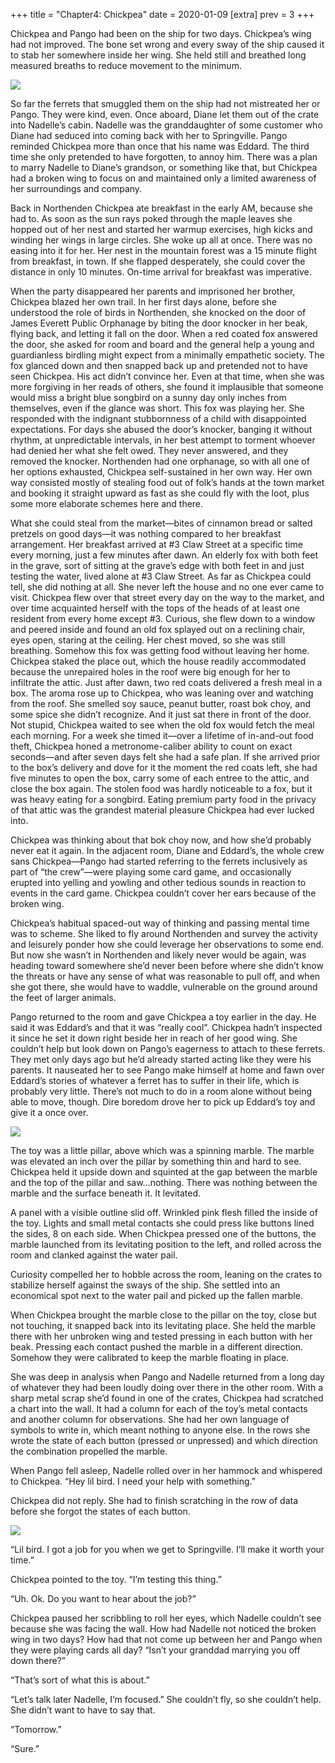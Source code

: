 +++
title = "Chapter4: Chickpea"
date = 2020-01-09
[extra]
prev = 3
+++

Chickpea and Pango had been on the ship for two days. Chickpea’s wing had not improved. The bone set wrong and every sway of the ship caused it to stab her somewhere inside her wing. She held still and breathed long measured breaths to reduce movement to the minimum. 

![](1.gif)

So far the ferrets that smuggled them on the ship had not mistreated her or Pango. They were kind, even. Once aboard, Diane let them out of the crate into Nadelle’s cabin. Nadelle was the granddaughter of some customer who Diane had seduced into coming back with her to Springville. Pango reminded Chickpea more than once that his name was Eddard. The third time she only pretended to have forgotten, to annoy him. There was a plan to marry Nadelle to Diane’s grandson, or something like that, but Chickpea had a broken wing to focus on and maintained only a limited awareness of her surroundings and company.

Back in Northenden Chickpea ate breakfast in the early AM, because she had to. As soon as the sun rays poked through the maple leaves she hopped out of her nest and started her warmup exercises, high kicks and winding her wings in large circles. She woke up all at once. There was no easing into it for her. Her nest in the mountain forest was a 15 minute flight from breakfast, in town. If she flapped desperately, she could cover the distance in only 10 minutes. On-time arrival for breakfast was imperative.

When the party disappeared her parents and imprisoned her brother, Chickpea blazed her own trail. In her first days alone, before she understood the role of birds in Northenden, she knocked on the door of James Everett Public Orphanage by biting the door knocker in her beak, flying back, and letting it fall on the door. When a red coated fox answered the door, she asked for room and board and the general help a young and guardianless birdling might expect from a minimally empathetic society. The fox glanced down and then snapped back up and pretended not to have seen Chickpea. His act didn&#8217;t convince her. Even at that time, when she was more forgiving in her reads of others, she found it implausible that someone would miss a bright blue songbird on a sunny day only inches from themselves, even if the glance was short. This fox was playing her. She responded with the indignant stubbornness of a child with disappointed expectations. For days she abused the door&#8217;s knocker, banging it without rhythm, at unpredictable intervals, in her best attempt to torment whoever had denied her what she felt owed. They never answered, and they removed the knocker. Northenden had one orphanage, so with all one of her options exhausted, Chickpea self-sustained in her own way. Her own way consisted mostly of stealing food out of folk&#8217;s hands at the town market and booking it straight upward as fast as she could fly with the loot, plus some more elaborate schemes here and there.

What she could steal from the market&#8212;bites of cinnamon bread or salted pretzels on good days&#8212;it was nothing compared to her breakfast arrangement. Her breakfast arrived at #3 Claw Street at a specific time every morning, just a few minutes after dawn. An elderly fox with both feet in the grave, sort of sitting at the grave&#8217;s edge with both feet in and just testing the water, lived alone at #3 Claw Street. As far as Chickpea could tell, she did nothing at all. She never left the house and no one ever came to visit. Chickpea flew over that street every day on the way to the market, and over time acquainted herself with the tops of the heads of at least one resident from every home except #3. Curious, she flew down to a window and peered inside and found an old fox splayed out on a reclining chair, eyes open, staring at the ceiling. Her chest moved, so she was still breathing. Somehow this fox was getting food without leaving her home. Chickpea staked the place out, which the house readily accommodated because the unrepaired holes in the roof were big enough for her to infiltrate the attic. Just after dawn, two red coats delivered a fresh meal in a box. The aroma rose up to Chickpea, who was leaning over and watching from the roof. She smelled soy sauce, peanut butter, roast bok choy, and some spice she didn&#8217;t recognize. And it just sat there in front of the door. Not stupid, Chickpea waited to see when the old fox would fetch the meal each morning. For a week she timed it&#8212;over a lifetime of in-and-out food theft, Chickpea honed a metronome-caliber ability to count on exact seconds&#8212;and after seven days felt she had a safe plan. If she arrived prior to the box&#8217;s delivery and dove for it the moment the red coats left, she had five minutes to open the box, carry some of each entree to the attic, and close the box again. The stolen food was hardly noticeable to a fox, but it was heavy eating for a songbird. Eating premium party food in the privacy of that attic was the grandest material pleasure Chickpea had ever lucked into.

Chickpea was thinking about that bok choy now, and how she&#8217;d probably never eat it again. In the adjacent room, Diane and Eddard&#8217;s, the whole crew sans Chickpea&#8212;Pango had started referring to the ferrets inclusively as part of &#8220;the crew&#8221;&#8212;were playing some card game, and occasionally erupted into yelling and yowling and other tedious sounds in reaction to events in the card game. Chickpea couldn&#8217;t cover her ears because of the broken wing.

Chickpea&#8217;s habitual spaced-out way of thinking and passing mental time was to scheme. She liked to fly around Northenden and survey the activity and leisurely ponder how she could leverage her observations to some end. But now she wasn&#8217;t in Northenden and likely never would be again, was heading toward somewhere she&#8217;d never been before where she didn&#8217;t know the threats or have any sense of what was reasonable to pull off, and when she got there, she would have to waddle, vulnerable on the ground around the feet of larger animals.

Pango returned to the room and gave Chickpea a toy earlier in the day. He said it was Eddard&#8217;s and that it was &#8220;really cool&#8221;. Chickpea hadn&#8217;t inspected it since he set it down right beside her in reach of her good wing. She couldn&#8217;t help but look down on Pango&#8217;s eagerness to attach to these ferrets. They met only days ago but he&#8217;d already started acting like they were his parents. It nauseated her to see Pango make himself at home and fawn over Eddard&#8217;s stories of whatever a ferret has to suffer in their life, which is probably very little. There&#8217;s not much to do in a room alone without being able to move, though. Dire boredom drove her to pick up Eddard’s toy and give it a once over.

![](2.gif)

The toy was a little pillar, above which was a spinning marble. The marble was elevated an inch over the pillar by something thin and hard to see. Chickpea held it upside down and squinted at the gap between the marble and the top of the pillar and saw&#8230;nothing. There was nothing between the marble and the surface beneath it. It levitated.

A panel with a visible outline slid off. Wrinkled pink flesh filled the inside of the toy. Lights and small metal contacts she could press like buttons lined the sides, 8 on each side. When Chickpea pressed one of the buttons, the marble launched from its levitating position to the left, and rolled across the room and clanked against the water pail.

Curiosity compelled her to hobble across the room, leaning on the crates to stabilize herself against the sways of the ship. She settled into an economical spot next to the water pail and picked up the fallen marble.

When Chickpea brought the marble close to the pillar on the toy, close but not touching, it snapped back into its levitating place. She held the marble there with her unbroken wing and tested pressing in each button with her beak. Pressing each contact pushed the marble in a different direction. Somehow they were calibrated to keep the marble floating in place.

She was deep in analysis when Pango and Nadelle returned from a long day of whatever they had been loudly doing over there in the other room. With a sharp metal scrap she&#8217;d found in one of the crates, Chickpea had scratched a chart into the wall. It had a column for each of the toy’s metal contacts and another column for observations. She had her own language of symbols to write in, which meant nothing to anyone else. In the rows she wrote the state of each button (pressed or unpressed) and which direction the combination propelled the marble.

When Pango fell asleep, Nadelle rolled over in her hammock and whispered to Chickpea. “Hey lil bird. I need your help with something.”

Chickpea did not reply. She had to finish scratching in the row of data before she forgot the states of each button.

![](3.gif)

&#8220;Lil bird. I got a job for you when we get to Springville. I&#8217;ll make it worth your time.&#8221;

Chickpea pointed to the toy. &#8220;I&#8217;m testing this thing.&#8221;

“Uh. Ok. Do you want to hear about the job?”

Chickpea paused her scribbling to roll her eyes, which Nadelle couldn’t see because she was facing the wall. How had Nadelle not noticed the broken wing in two days? How had that not come up between her and Pango when they were playing cards all day? “Isn’t your granddad marrying you off down there?”

“That’s sort of what this is about.”

“Let’s talk later Nadelle, I’m focused.” She couldn’t fly, so she couldn’t help. She didn’t want to have to say that.

“Tomorrow.”

“Sure.”


